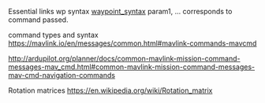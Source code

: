 Essential links
wp syntax
[waypoint_syntax](https://mavlink.io/en/messages/common.html#MISSION_ITEM)
param1, ... corresponds to command passed.

command types and syntax
https://mavlink.io/en/messages/common.html#mavlink-commands-mavcmd


http://ardupilot.org/planner/docs/common-mavlink-mission-command-messages-mav_cmd.html#common-mavlink-mission-command-messages-mav-cmd-navigation-commands


Rotation matrices
https://en.wikipedia.org/wiki/Rotation_matrix
